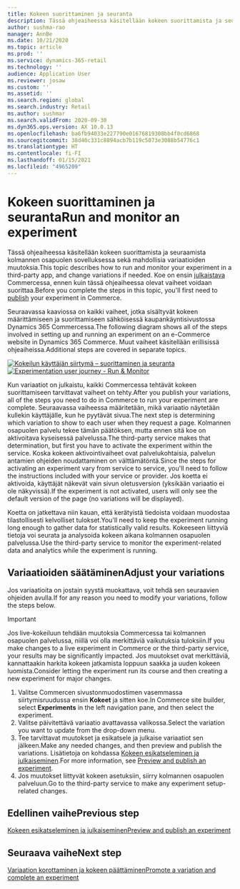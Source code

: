 ```yaml
---
title: Kokeen suorittaminen ja seuranta
description: Tässä ohjeaiheessa käsitellään kokeen suorittamista ja seurantaa kolmannen osapuolen palvelussa. Siinä käsitellään muutosten tekemistä variaatioihin kokeen aloittamisen jälkeen.
author: sushma-rao
manager: AnnBe
ms.date: 10/21/2020
ms.topic: article
ms.prod: ''
ms.service: dynamics-365-retail
ms.technology: ''
audience: Application User
ms.reviewer: josaw
ms.custom: ''
ms.assetid: ''
ms.search.region: global
ms.search.industry: Retail
ms.author: sushmar
ms.search.validFrom: 2020-09-30
ms.dyn365.ops.version: AX 10.0.13
ms.openlocfilehash: ba6fb94033e227790e01676819308bb4f0cd6868
ms.sourcegitcommit: 38d40c331c8894acb7b119c5073e3088b54776c1
ms.translationtype: HT
ms.contentlocale: fi-FI
ms.lasthandoff: 01/15/2021
ms.locfileid: "4965209"
---
```

# <a name="run-and-monitor-an-experiment"></a><span data-ttu-id="7364d-104">Kokeen suorittaminen ja seuranta</span><span class="sxs-lookup"><span data-stu-id="7364d-104">Run and monitor an experiment</span></span>

<span data-ttu-id="7364d-105">Tässä ohjeaiheessa käsitellään kokeen suorittamista ja seuraamista kolmannen osapuolen sovelluksessa sekä mahdollisia variaatioiden muutoksia.</span><span class="sxs-lookup"><span data-stu-id="7364d-105">This topic describes how to run and monitor your experiment in a third-party app, and change variations if needed.</span></span> <span data-ttu-id="7364d-106">Koe on ensin [julkaistava](experimentation-preview-publish.md) Commercessa, ennen kuin tässä ohjeaiheessa olevat vaiheet voidaan suorittaa.</span><span class="sxs-lookup"><span data-stu-id="7364d-106">Before you complete the steps in this topic, you'll first need to [publish](experimentation-preview-publish.md) your experiment in Commerce.</span></span> 

<span data-ttu-id="7364d-107">Seuraavassa kaaviossa on kaikki vaiheet, jotka sisältyvät kokeen määrittämiseen ja suorittamiseen sähköisessä kaupankäyntisivustossa Dynamics 365 Commercessa.</span><span class="sxs-lookup"><span data-stu-id="7364d-107">The following diagram shows all of the steps involved in setting up and running an experiment on an e-Commerce website in Dynamics 365 Commerce.</span></span> <span data-ttu-id="7364d-108">Muut vaiheet käsitellään erillisissä ohjeaiheissa.</span><span class="sxs-lookup"><span data-stu-id="7364d-108">Additional steps are covered in separate topics.</span></span>

<span data-ttu-id="7364d-109">[ ![Kokeilun käyttäjän siirtymä – suorittaminen ja seuranta](./media/experimentation_run_monitor.svg) ](./media/experimentation_run_monitor.svg#lightbox)</span><span class="sxs-lookup"><span data-stu-id="7364d-109">[ ![Experimentation user journey - Run & Monitor](./media/experimentation_run_monitor.svg) ](./media/experimentation_run_monitor.svg#lightbox)</span></span>

<span data-ttu-id="7364d-110">Kun variaatiot on julkaistu, kaikki Commercessa tehtävät kokeen suorittamiseen tarvittavat vaiheet on tehty.</span><span class="sxs-lookup"><span data-stu-id="7364d-110">After you publish your variations, all of the steps you need to do in Commerce to run your experiment are complete.</span></span> <span data-ttu-id="7364d-111">Seuraavassa vaiheessa määritetään, mikä variaatio näytetään kullekin käyttäjälle, kun he pyytävät sivua.</span><span class="sxs-lookup"><span data-stu-id="7364d-111">The next step is determining which variation to show to each user when they request a page.</span></span> <span data-ttu-id="7364d-112">Kolmannen osapuolen palvelu tekee tämän päätöksen, mutta ennen sitä koe on aktivoitava kyseisessä palvelussa.</span><span class="sxs-lookup"><span data-stu-id="7364d-112">The third-party service makes that determination, but first you have to activate the experiment within the service.</span></span> <span data-ttu-id="7364d-113">Koska kokeen aktivointivaiheet ovat palvelukohtaisia, palvelun antamien ohjeiden noudattaminen on välttämätöntä.</span><span class="sxs-lookup"><span data-stu-id="7364d-113">Since the steps for activating an experiment vary from service to service, you'll need to follow the instructions included with your service or provider.</span></span> <span data-ttu-id="7364d-114">Jos koetta ei aktivoida, käyttäjät näkevät vain sivun oletusversion (yksikään variaatio ei ole näkyvissä).</span><span class="sxs-lookup"><span data-stu-id="7364d-114">If the experiment is not activated, users will only see the default version of the page (no variations will be displayed).</span></span>

<span data-ttu-id="7364d-115">Koetta on jatkettava niin kauan, että kerätyistä tiedoista voidaan muodostaa tilastollisesti kelvolliset tulokset.</span><span class="sxs-lookup"><span data-stu-id="7364d-115">You'll need to keep the experiment running long enough to gather data for statistically valid results.</span></span> <span data-ttu-id="7364d-116">Kokeeseen liittyviä tietoja voi seurata ja analysoida kokeen aikana kolmannen osapuolen palvelussa.</span><span class="sxs-lookup"><span data-stu-id="7364d-116">Use the third-party service to monitor the experiment-related data and analytics while the experiment is running.</span></span>

## <a name="adjust-your-variations"></a><span data-ttu-id="7364d-117">Variaatioiden säätäminen</span><span class="sxs-lookup"><span data-stu-id="7364d-117">Adjust your variations</span></span>
<span data-ttu-id="7364d-118">Jos variaatioita on jostain syystä muokattava, voit tehdä sen seuraavien ohjeiden avulla.</span><span class="sxs-lookup"><span data-stu-id="7364d-118">If for any reason you need to modify your variations, follow the steps below.</span></span>

> [!IMPORTANT]
> <span data-ttu-id="7364d-119">Jos live-kokeiluun tehdään muutoksia Commercessa tai kolmannen osapuolen palvelussa, niillä voi olla merkittäviä vaikutuksia tuloksiin.</span><span class="sxs-lookup"><span data-stu-id="7364d-119">If you make changes to a live experiment in Commerce or the third-party service, your results may be significantly impacted.</span></span> <span data-ttu-id="7364d-120">Jos muutokset ovat merkittäviä, kannattaakin harkita kokeen jatkamista loppuun saakka ja uuden kokeen luomista.</span><span class="sxs-lookup"><span data-stu-id="7364d-120">Consider letting the experiment run its course and then creating a new experiment for major changes.</span></span>

1. <span data-ttu-id="7364d-121">Valitse Commercen sivustonmuodostimen vasemmassa siirtymisruudussa ensin **Kokeet** ja sitten koe.</span><span class="sxs-lookup"><span data-stu-id="7364d-121">In Commerce site builder, select **Experiments** in the left navigation pane, and then select the experiment.</span></span> 
1. <span data-ttu-id="7364d-122">Valitse päivitettävä variaatio avattavassa valikossa.</span><span class="sxs-lookup"><span data-stu-id="7364d-122">Select the variation you want to update from the drop-down menu.</span></span>
1. <span data-ttu-id="7364d-123">Tee tarvittavat muutokset ja esikatsele ja julkaise variaatiot sen jälkeen.</span><span class="sxs-lookup"><span data-stu-id="7364d-123">Make any needed changes, and then preview and publish the variations.</span></span> <span data-ttu-id="7364d-124">Lisätietoja on kohdassa [Kokeen esikatseleminen ja julkaiseminen](experimentation-preview-publish.md).</span><span class="sxs-lookup"><span data-stu-id="7364d-124">For more information, see [Preview and publish an experiment](experimentation-preview-publish.md).</span></span>
1. <span data-ttu-id="7364d-125">Jos muutokset liittyvät kokeen asetuksiin, siirry kolmannen osapuolen palveluun.</span><span class="sxs-lookup"><span data-stu-id="7364d-125">Go to the third-party service to make any experiment setup-related changes.</span></span>
    
## <a name="previous-step"></a><span data-ttu-id="7364d-126">Edellinen vaihe</span><span class="sxs-lookup"><span data-stu-id="7364d-126">Previous step</span></span>
[<span data-ttu-id="7364d-127">Kokeen esikatseleminen ja julkaiseminen</span><span class="sxs-lookup"><span data-stu-id="7364d-127">Preview and publish an experiment</span></span>](experimentation-preview-publish.md)

## <a name="next-step"></a><span data-ttu-id="7364d-128">Seuraava vaihe</span><span class="sxs-lookup"><span data-stu-id="7364d-128">Next step</span></span>
[<span data-ttu-id="7364d-129">Variaation korottaminen ja kokeen päättäminen</span><span class="sxs-lookup"><span data-stu-id="7364d-129">Promote a variation and complete an experiment</span></span>](experimentation-review-complete.md)
